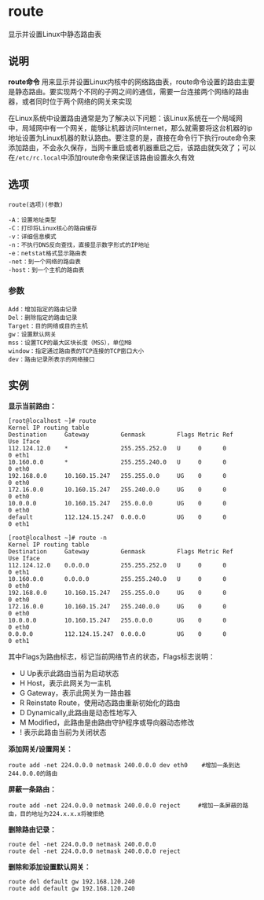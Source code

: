 route
===

显示并设置Linux中静态路由表

## 说明

**route命令** 用来显示并设置Linux内核中的网络路由表，route命令设置的路由主要是静态路由。要实现两个不同的子网之间的通信，需要一台连接两个网络的路由器，或者同时位于两个网络的网关来实现

在Linux系统中设置路由通常是为了解决以下问题：该Linux系统在一个局域网中，局域网中有一个网关，能够让机器访问Internet，那么就需要将这台机器的ip地址设置为Linux机器的默认路由。要注意的是，直接在命令行下执行route命令来添加路由，不会永久保存，当网卡重启或者机器重启之后，该路由就失效了；可以在`/etc/rc.local`中添加route命令来保证该路由设置永久有效

## 选项

```
route(选项)(参数)
```

  

```
-A：设置地址类型
-C：打印将Linux核心的路由缓存
-v：详细信息模式
-n：不执行DNS反向查找，直接显示数字形式的IP地址
-e：netstat格式显示路由表
-net：到一个网络的路由表
-host：到一个主机的路由表
```

### 参数  

```
Add：增加指定的路由记录
Del：删除指定的路由记录
Target：目的网络或目的主机
gw：设置默认网关
mss：设置TCP的最大区块长度（MSS），单位MB
window：指定通过路由表的TCP连接的TCP窗口大小
dev：路由记录所表示的网络接口
```

## 实例

 **显示当前路由：** 

```
[root@localhost ~]# route
Kernel IP routing table
Destination     Gateway         Genmask         Flags Metric Ref    Use Iface
112.124.12.0    *               255.255.252.0   U     0      0        0 eth1
10.160.0.0      *               255.255.240.0   U     0      0        0 eth0
192.168.0.0     10.160.15.247   255.255.0.0     UG    0      0        0 eth0
172.16.0.0      10.160.15.247   255.240.0.0     UG    0      0        0 eth0
10.0.0.0        10.160.15.247   255.0.0.0       UG    0      0        0 eth0
default         112.124.15.247  0.0.0.0         UG    0      0        0 eth1

[root@localhost ~]# route -n
Kernel IP routing table
Destination     Gateway         Genmask         Flags Metric Ref    Use Iface
112.124.12.0    0.0.0.0         255.255.252.0   U     0      0        0 eth1
10.160.0.0      0.0.0.0         255.255.240.0   U     0      0        0 eth0
192.168.0.0     10.160.15.247   255.255.0.0     UG    0      0        0 eth0
172.16.0.0      10.160.15.247   255.240.0.0     UG    0      0        0 eth0
10.0.0.0        10.160.15.247   255.0.0.0       UG    0      0        0 eth0
0.0.0.0         112.124.15.247  0.0.0.0         UG    0      0        0 eth1
```

其中Flags为路由标志，标记当前网络节点的状态，Flags标志说明：

*   U Up表示此路由当前为启动状态
*   H Host，表示此网关为一主机
*   G Gateway，表示此网关为一路由器
*   R Reinstate Route，使用动态路由重新初始化的路由
*   D Dynamically,此路由是动态性地写入
*   M Modified，此路由是由路由守护程序或导向器动态修改
*   ! 表示此路由当前为关闭状态

 **添加网关/设置网关：** 

```
route add -net 224.0.0.0 netmask 240.0.0.0 dev eth0    #增加一条到达244.0.0.0的路由
```

 **屏蔽一条路由：** 

```
route add -net 224.0.0.0 netmask 240.0.0.0 reject     #增加一条屏蔽的路由，目的地址为224.x.x.x将被拒绝
```

 **删除路由记录：** 

```
route del -net 224.0.0.0 netmask 240.0.0.0
route del -net 224.0.0.0 netmask 240.0.0.0 reject
```

 **删除和添加设置默认网关：** 

```
route del default gw 192.168.120.240
route add default gw 192.168.120.240
```


